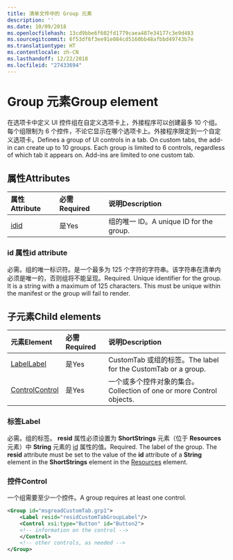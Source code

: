 ```yaml
---
title: 清单文件中的 Group 元素
description: ''
ms.date: 10/09/2018
ms.openlocfilehash: 13cd9bbe6f602fd1779caea487e34177c3e9d483
ms.sourcegitcommit: 6f53df6f3ee91e084cd5160bb48afbbd49743b7e
ms.translationtype: HT
ms.contentlocale: zh-CN
ms.lasthandoff: 12/22/2018
ms.locfileid: "27433694"
---
```

# <a name="group-element"></a><span data-ttu-id="a9597-102">Group 元素</span><span class="sxs-lookup"><span data-stu-id="a9597-102">Group element</span></span>

<span data-ttu-id="a9597-p101">在选项卡中定义 UI 控件组在自定义选项卡上，外接程序可以创建最多 10 个组。每个组限制为 6 个控件，不论它显示在哪个选项卡上。外接程序限定到一个自定义选项卡。</span><span class="sxs-lookup"><span data-stu-id="a9597-p101">Defines a group of UI controls in a tab.  On custom tabs, the add-in can create up to 10 groups. Each group is limited to 6 controls, regardless of which tab it appears on. Add-ins are limited to one custom tab.</span></span>

## <a name="attributes"></a><span data-ttu-id="a9597-106">属性</span><span class="sxs-lookup"><span data-stu-id="a9597-106">Attributes</span></span>

|  <span data-ttu-id="a9597-107">属性</span><span class="sxs-lookup"><span data-stu-id="a9597-107">Attribute</span></span>  |  <span data-ttu-id="a9597-108">必需</span><span class="sxs-lookup"><span data-stu-id="a9597-108">Required</span></span>  |  <span data-ttu-id="a9597-109">说明</span><span class="sxs-lookup"><span data-stu-id="a9597-109">Description</span></span>  |
|:-----|:-----|:-----|
|  [<span data-ttu-id="a9597-110">id</span><span class="sxs-lookup"><span data-stu-id="a9597-110">id</span></span>](#id-attribute)  |  <span data-ttu-id="a9597-111">是</span><span class="sxs-lookup"><span data-stu-id="a9597-111">Yes</span></span>  | <span data-ttu-id="a9597-112">组的唯一 ID。</span><span class="sxs-lookup"><span data-stu-id="a9597-112">A unique ID for the group.</span></span>|

### <a name="id-attribute"></a><span data-ttu-id="a9597-113">id 属性</span><span class="sxs-lookup"><span data-stu-id="a9597-113">id attribute</span></span>

<span data-ttu-id="a9597-p102">必需。组的唯一标识符。是一个最多为 125 个字符的字符串。该字符串在清单内必须是唯一的，否则组将不能呈现。</span><span class="sxs-lookup"><span data-stu-id="a9597-p102">Required. Unique identifier for the group. It is a string with a maximum of 125 characters. This must be unique within the manifest or the group will fail to render.</span></span>

## <a name="child-elements"></a><span data-ttu-id="a9597-118">子元素</span><span class="sxs-lookup"><span data-stu-id="a9597-118">Child elements</span></span>
|  <span data-ttu-id="a9597-119">元素</span><span class="sxs-lookup"><span data-stu-id="a9597-119">Element</span></span> |  <span data-ttu-id="a9597-120">必需</span><span class="sxs-lookup"><span data-stu-id="a9597-120">Required</span></span>  |  <span data-ttu-id="a9597-121">说明</span><span class="sxs-lookup"><span data-stu-id="a9597-121">Description</span></span>  |
|:-----|:-----|:-----|
|  [<span data-ttu-id="a9597-122">Label</span><span class="sxs-lookup"><span data-stu-id="a9597-122">Label</span></span>](#label)      | <span data-ttu-id="a9597-123">是</span><span class="sxs-lookup"><span data-stu-id="a9597-123">Yes</span></span> |  <span data-ttu-id="a9597-124">CustomTab 或组的标签。</span><span class="sxs-lookup"><span data-stu-id="a9597-124">The label for the CustomTab or a group.</span></span>  |
|  [<span data-ttu-id="a9597-125">Control</span><span class="sxs-lookup"><span data-stu-id="a9597-125">Control</span></span>](#control)    | <span data-ttu-id="a9597-126">是</span><span class="sxs-lookup"><span data-stu-id="a9597-126">Yes</span></span> |  <span data-ttu-id="a9597-127">一个或多个控件对象的集合。</span><span class="sxs-lookup"><span data-stu-id="a9597-127">Collection of one or more Control objects.</span></span>  |

### <a name="label"></a><span data-ttu-id="a9597-128">标签</span><span class="sxs-lookup"><span data-stu-id="a9597-128">Label</span></span> 

<span data-ttu-id="a9597-p103">必需。组的标签。 **resid** 属性必须设置为 **ShortStrings** 元素（位于 **Resources** 元素）中 **String** 元素的 [id](resources.md) 属性的值。</span><span class="sxs-lookup"><span data-stu-id="a9597-p103">Required. The label of the group. The  **resid** attribute must be set to the value of the **id** attribute of a **String** element in the **ShortStrings** element in the [Resources](resources.md) element.</span></span>

### <a name="control"></a><span data-ttu-id="a9597-132">控件</span><span class="sxs-lookup"><span data-stu-id="a9597-132">Control</span></span>
<span data-ttu-id="a9597-133">一个组需要至少一个控件。</span><span class="sxs-lookup"><span data-stu-id="a9597-133">A group requires at least one control.</span></span>

```xml
<Group id="msgreadCustomTab.grp1">
    <Label resid="residCustomTabGroupLabel"/>
    <Control xsi:type="Button" id="Button2">
    <!-- information on the control -->
    </Control>
    <!-- other controls, as needed -->
</Group>
```